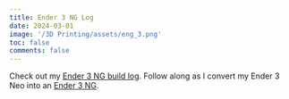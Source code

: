 ```yaml
---
title: Ender 3 NG Log
date: 2024-03-01
image: '/3D Printing/assets/eng_3.png'
toc: false
comments: false
---
```


<script>
  location.href = 'https://e3nglog.themakermedic.com';    
</script>

Check out my [Ender 3 NG build log](https://ender3ng.themakermedic.com). Follow along as I convert my Ender 3 Neo into an [Ender 3 NG](https://www.printables.com/model/469280-ender-3-ng-corexy-beta).



